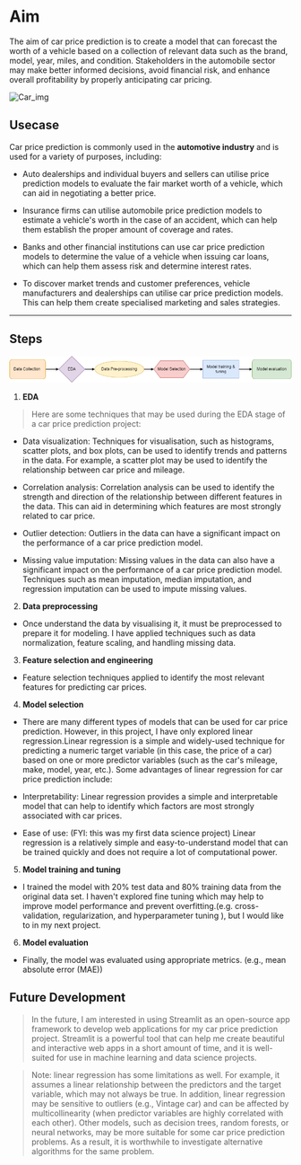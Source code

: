 # Aim

The aim of car price prediction is to create a model that can forecast the worth of a vehicle based on a collection of relevant data such as the brand, model, year, miles, and condition. Stakeholders in the automobile sector may make better informed decisions, avoid financial risk, and enhance overall profitability by properly anticipating car pricing.


![Car_img](https://kishankalariya.github.io/images/Car.jpg)

## Usecase 

Car price prediction is commonly used in the **automotive industry** and is used for a variety of purposes, including:

- Auto dealerships and individual buyers and sellers can utilise price prediction models to evaluate the fair market worth of a vehicle, which can aid in negotiating a better price.

- Insurance firms can utilise automobile price prediction models to estimate a vehicle's worth in the case of an accident, which can help them establish the proper amount of coverage and rates.

- Banks and other financial institutions can use car price prediction models to determine the value of a vehicle when issuing car loans, which can help them assess risk and determine interest rates.

- To discover market trends and customer preferences, vehicle manufacturers and dealerships can utilise car price prediction models. This can help them create specialised marketing and sales strategies.
--------


## Steps

![Steps](https://github.com/kishankalariya/Car_price_prediction/blob/master/Steps_img/car%20price%20predition.drawio.png?raw=true)




1. **EDA**

>Here are some techniques that may be used during the EDA stage of a car price prediction project:

- Data visualization: Techniques for visualisation, such as histograms, scatter plots, and box plots, can be used to identify trends and patterns in the data. For example, a scatter plot may be used to identify the relationship between car price and mileage.

- Correlation analysis: Correlation analysis can be used to identify the strength and direction of the relationship between different features in the data. This can aid in determining which features are most strongly related to car price.

- Outlier detection: Outliers in the data can have a significant impact on the performance of a car price prediction model.

- Missing value imputation: Missing values in the data can also have a significant impact on the performance of a car price prediction model. Techniques such as mean imputation, median imputation, and regression imputation can be used to impute missing values.

2. **Data preprocessing**

- Once understand the data by visualising it, it must be preprocessed to prepare it for modeling. I have applied techniques such as data normalization, feature scaling, and handling missing data.

3. **Feature selection and engineering** 

- Feature selection techniques applied to identify the most relevant features for predicting car prices.


4. **Model selection**

- There are many different types of models that can be used for car price prediction. However, in this project, I have only explored linear regression.Linear regression is a simple and widely-used technique for predicting a numeric target variable (in this case, the price of a car) based on one or more predictor variables (such as the car's mileage, make, model, year, etc.). Some advantages of linear regression for car price prediction include:

- Interpretability: Linear regression provides a simple and interpretable model that can help to identify which factors are most strongly associated with car prices.

- Ease of use: (FYI: this was my first data science project) Linear regression is a relatively simple and easy-to-understand model that can be trained quickly and does not require a lot of computational power.

5. **Model training and tuning** 

- I trained the model with 20% test data and 80% training data from the original data set. I haven't explored fine tuning which may help to improve model performance and prevent overfitting.(e.g. cross-validation, regularization, and hyperparameter tuning ), but I would like to in my next project.

6. **Model evaluation** 

- Finally, the model was evaluated using appropriate metrics. (e.g., mean absolute error (MAE))



## **Future Development**

> In the future, I am interested in using Streamlit as an open-source app framework to develop web applications for my car price prediction project. Streamlit is a powerful tool that can help me create beautiful and interactive web apps in a short amount of time, and it is well-suited for use in machine learning and data science projects.

> Note: linear regression has some limitations as well. For example, it assumes a linear relationship between the predictors and the target variable, which may not always be true. In addition, linear regression may be sensitive to outliers (e.g., Vintage car) and can be affected by multicollinearity (when predictor variables are highly correlated with each other). Other models, such as decision trees, random forests, or neural networks, may be more suitable for some car price prediction problems. As a result, it is worthwhile to investigate alternative algorithms for the same problem. 

